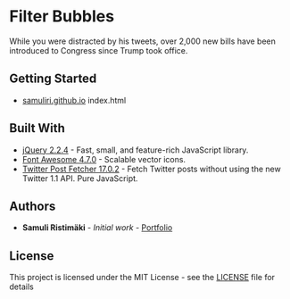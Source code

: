 # Filter Bubbles

While you were distracted by his tweets, over 2,000 new bills have been introduced to Congress since Trump took office.

## Getting Started

* [samuliri.github.io](https://samuliri.github.io/)
index.html

## Built With

* [jQuery 2.2.4](https://jquery.com/) - Fast, small, and feature-rich JavaScript library.
* [Font Awesome 4.7.0](http://fontawesome.io/) - Scalable vector icons.
* [Twitter Post Fetcher 17.0.2](https://github.com/jasonmayes/Twitter-Post-Fetcher) - Fetch Twitter posts without using the new Twitter 1.1 API. Pure JavaScript.

## Authors

* **Samuli Ristimäki** - *Initial work* - [Portfolio](https://samuli.webflow.io/)

## License

This project is licensed under the MIT License - see the [LICENSE](LICENSE) file for details
